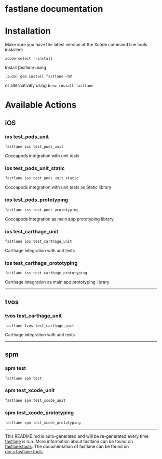 fastlane documentation
================
# Installation

Make sure you have the latest version of the Xcode command line tools installed:

```
xcode-select --install
```

Install _fastlane_ using
```
[sudo] gem install fastlane -NV
```
or alternatively using `brew install fastlane`

# Available Actions
## iOS
### ios test_pods_unit
```
fastlane ios test_pods_unit
```
Cocoapods integration with unit tests
### ios test_pods_unit_static
```
fastlane ios test_pods_unit_static
```
Cocoapods integration with unit tests as Static library
### ios test_pods_prototyping
```
fastlane ios test_pods_prototyping
```
Cocoapods integration as main app prototyping library
### ios test_carthage_unit
```
fastlane ios test_carthage_unit
```
Carthage integration with unit tests
### ios test_carthage_prototyping
```
fastlane ios test_carthage_prototyping
```
Carthage integration as main app prototyping library

----

## tvos
### tvos test_carthage_unit
```
fastlane tvos test_carthage_unit
```
Carthage integration with unit tests

----

## spm
### spm test
```
fastlane spm test
```

### spm test_xcode_unit
```
fastlane spm test_xcode_unit
```

### spm test_xcode_prototyping
```
fastlane spm test_xcode_prototyping
```


----

This README.md is auto-generated and will be re-generated every time [fastlane](https://fastlane.tools) is run.
More information about fastlane can be found on [fastlane.tools](https://fastlane.tools).
The documentation of fastlane can be found on [docs.fastlane.tools](https://docs.fastlane.tools).
